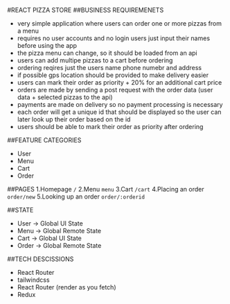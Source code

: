 #REACT PIZZA STORE
##BUSINESS REQUIREMENETS

- very simple application where users can order one or more pizzas from a menu
- requires no user accounts and no login users just input their names before using the app
- the pizza menu can change, so it should be loaded from an api
- users can add multipe pizzas to a cart before ordering
- ordering reqires just the users name phone numebr and address
- if possible gps location should be provided to make delivery easier
- users can mark their order as priority + 20% for an additional cart price
- orders are made by sending a post request with the order data (user data + selected pizzas to the api)
- payments are made on delivery so no payment processing is necessary
- each order will get a unique id that should be displayed so the user can later look up their order based on the id
- users should be able to mark their order as priority after ordering

##FEATURE CATEGORIES

- User
- Menu
- Cart
- Order

##PAGES
1.Homepage `/`
2.Menu `menu`
3.Cart `/cart`
4.Placing an order `order/new`
5.Looking up an order `order/:orderid`

##STATE

- User -> Global UI State
- Menu -> Global Remote State
- Cart -> Global UI State
- Order -> Global Remote State

##TECH DESCISSIONS

- React Router
- tailwindcss
- React Router (render as you fetch)
- Redux
